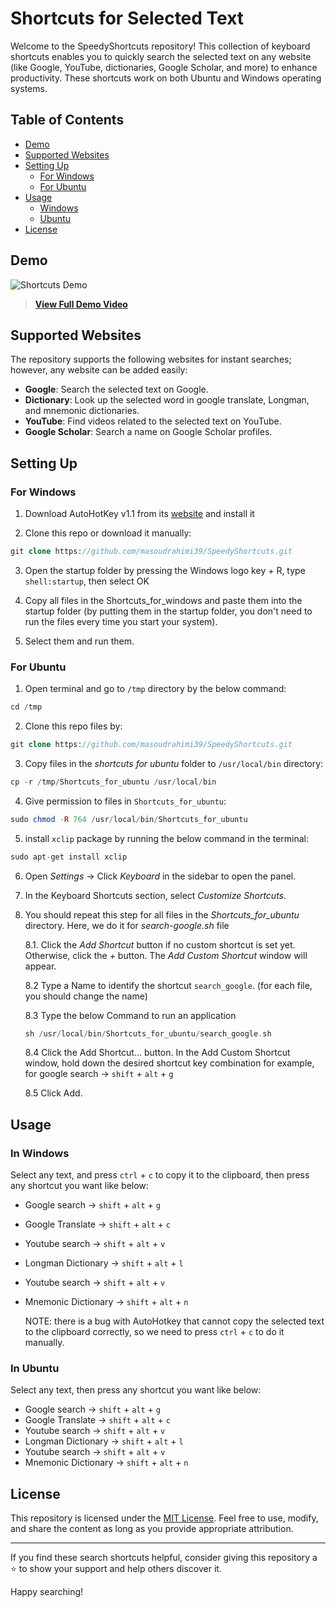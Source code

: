# Shortcuts for Selected Text

Welcome to the SpeedyShortcuts repository! This collection of keyboard shortcuts enables you to quickly search the selected text on any website (like Google, YouTube, dictionaries, Google Scholar, and more) to enhance productivity. These shortcuts work on both Ubuntu and Windows operating systems.


## Table of Contents

- [Demo](#demo)
- [Supported Websites](#supported-websites)
- [Setting Up](#setting-up)
  - [For Windows](#for-windows)
  - [For Ubuntu](#for-ubuntu)
- [Usage](#usage)
  -  [Windows](#In-windows)
  -  [Ubuntu](#In-ubuntu)
- [License](#license)


## Demo

![Shortcuts Demo](demo.gif)

> [**View Full Demo Video**](demo_video.mp4)


## Supported Websites

The repository supports the following websites for instant searches; however, any website can be added easily:

- **Google**: Search the selected text on Google.
- **Dictionary**: Look up the selected word in google translate, Longman, and mnemonic dictionaries.
- **YouTube**: Find videos related to the selected text on YouTube.
- **Google Scholar**: Search a name on Google Scholar profiles.

## Setting Up

### For Windows

1. Download AutoHotKey v1.1 from its [website](https://www.autohotkey.com/) and install it

2. Clone this repo or download it manually:
```php
git clone https://github.com/masoudrahimi39/SpeedyShortcuts.git
   ```
3. Open the startup folder by pressing the Windows logo key + R, type `shell:startup`, then select OK

4. Copy all files in the Shortcuts_for_windows and paste them into the startup folder (by putting them in the startup folder, you don't need to run the files every time you start your system).

5. Select them and run them.


### For Ubuntu

1. Open terminal and go to `/tmp` directory by the below command:
  ```php
cd /tmp
```
2. Clone this repo files by:
  ```php
git clone https://github.com/masoudrahimi39/SpeedyShortcuts.git
```
3. Copy files in the *shortcuts for ubuntu* folder to `/usr/local/bin` directory:
  ```php
cp -r /tmp/Shortcuts_for_ubuntu /usr/local/bin
```
4. Give permission to files in `Shortcuts_for_ubuntu`:
```php
sudo chmod -R 764 /usr/local/bin/Shortcuts_for_ubuntu
```
5. install `xclip` package by running the below command in the terminal:
```php
sudo apt-get install xclip
```
6. Open *Settings* -> Click *Keyboard* in the sidebar to open the panel.
7. In the Keyboard Shortcuts section, select *Customize Shortcuts*.
8. You should repeat this step for all files in the *Shortcuts_for_ubuntu* directory. Here, we do it for *search-google.sh* file

   8.1. Click the *Add Shortcut* button if no custom shortcut is set yet. Otherwise, click the *+* button. The *Add Custom Shortcut* window
   will appear.

   8.2 Type a Name to identify the shortcut `search_google`. (for each file, you should change the name)

   8.3 Type the below Command to run an application
     ```php
    sh /usr/local/bin/Shortcuts_for_ubuntu/search_google.sh
    ```

   8.4 Click the Add Shortcut… button. In the Add Custom Shortcut window, hold down the desired shortcut key combination
   for example, for  google search → `shift` + `alt` + `g`

   8.5 Click Add.

## Usage

### In Windows

Select any text, and press `ctrl` + `c` to  copy it to the clipboard, then press any shortcut you want like below:
- Google search → `shift` + `alt` + `g`
- Google Translate → `shift` + `alt` + `c`
- Youtube search → `shift` + `alt` + `v`
- Longman Dictionary → `shift` + `alt` + `l`
- Youtube search → `shift` + `alt` + `v`
- Mnemonic Dictionary → `shift` + `alt` + `n`

  NOTE: there is a bug with AutoHotkey that cannot copy the selected text to the clipboard correctly, so we need to press `ctrl` + `c` to do it manually.

### In Ubuntu

Select any text, then press any shortcut you want like below:
- Google search → `shift` + `alt` + `g`
- Google Translate → `shift` + `alt` + `c`
- Youtube search → `shift` + `alt` + `v`
- Longman Dictionary → `shift` + `alt` + `l`
- Youtube search → `shift` + `alt` + `v`
- Mnemonic Dictionary → `shift` + `alt` + `n`

## License

This repository is licensed under the [MIT License](LICENSE.md). Feel free to use, modify, and share the content as long as you provide appropriate attribution.

---

If you find these search shortcuts helpful, consider giving this repository a ⭐ to show your support and help others discover it.

Happy searching!

